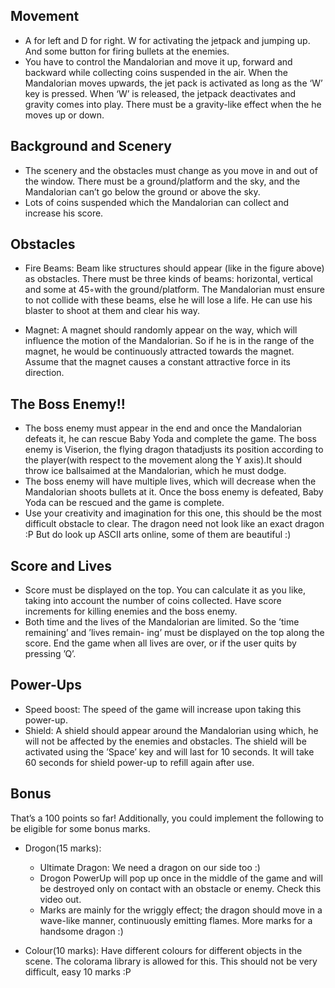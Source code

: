 
## Movement

- A for left and D for right. W for activating the jetpack and jumping up. And some button for
    firing bullets at the enemies.
- You have to control the Mandalorian and move it up, forward and backward while collecting coins
    suspended in the air. When the Mandalorian moves upwards, the jet pack is activated as long as
    the ‘W’ key is pressed. When ‘W’ is released, the jetpack deactivates and gravity comes into play.
    There must be a gravity-like effect when the he moves up or down.

## Background and Scenery

- The scenery and the obstacles must change as you move in and out of the window. There must be
    a ground/platform and the sky, and the Mandalorian can’t go below the ground or above the sky.
- Lots of coins suspended which the Mandalorian can collect and increase his score.

## Obstacles 

- Fire Beams: Beam like structures should appear (like in the figure above) as obstacles. There
    must be three kinds of beams: horizontal, vertical and some at 45◦with the ground/platform. The
    Mandalorian must ensure to not collide with these beams, else he will lose a life. He can use his
    blaster to shoot at them and clear his way. 


- Magnet: A magnet should randomly appear on the way, which will influence the motion of the
    Mandalorian. So if he is in the range of the magnet, he would be continuously attracted towards
    the magnet. Assume that the magnet causes a constant attractive force in its direction. 

## The Boss Enemy!! 

- The boss enemy must appear in the end and once the Mandalorian defeats it, he can rescue Baby
    Yoda and complete the game. The boss enemy is Viserion, the flying dragon thatadjusts its
    position according to the player(with respect to the movement along the Y axis).It should
    throw ice ballsaimed at the Mandalorian, which he must dodge.
- The boss enemy will have multiple lives, which will decrease when the Mandalorian shoots bullets
    at it. Once the boss enemy is defeated, Baby Yoda can be rescued and the game is complete.
- Use your creativity and imagination for this one, this should be the most difficult obstacle to clear.
    The dragon need not look like an exact dragon :P But do look up ASCII arts online, some of them
    are beautiful :)

## Score and Lives

- Score must be displayed on the top. You can calculate it as you like, taking into account the
    number of coins collected. Have score increments for killing enemies and the boss enemy.
- Both time and the lives of the Mandalorian are limited. So the ’time remaining’ and ’lives remain-
    ing’ must be displayed on the top along the score. End the game when all lives are over, or if the
    user quits by pressing ’Q’.

## Power-Ups 

- Speed boost: The speed of the game will increase upon taking this power-up. 
- Shield: A shield should appear around the Mandalorian using which, he will not be affected by
    the enemies and obstacles. The shield will be activated using the ’Space’ key and will last for 10
    seconds. It will take 60 seconds for shield power-up to refill again after use.

## Bonus 
That’s a 100 points so far! Additionally, you could implement the following to be eligible for some bonus
marks.

- Drogon(15 marks):
    - Ultimate Dragon: We need a dragon on our side too :)
    - Drogon PowerUp will pop up once in the middle of the game and will be destroyed only on
       contact with an obstacle or enemy. Check this video out.
    - Marks are mainly for the wriggly effect; the dragon should move in a wave-like manner,
       continuously emitting flames. More marks for a handsome dragon :)


- Colour(10 marks): Have different colours for different objects in the scene. The colorama library
    is allowed for this. This should not be very difficult, easy 10 marks :P

